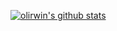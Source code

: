 [![olirwin's github stats](https://github-readme-stats.vercel.app/api?username=olirwin&count_private=true&show_icons=true&theme=cobalt)](https://github.com/anuraghazra/github-readme-stats)

<!--
**olirwin/olirwin** is a ✨ _special_ ✨ repository because its `README.md` (this file) appears on your GitHub profile.

Here are some ideas to get you started:

- 🔭 I’m currently working on ...
- 🌱 I’m currently learning ...
- 👯 I’m looking to collaborate on ...
- 🤔 I’m looking for help with ...
- 💬 Ask me about ...
- 📫 How to reach me: ...
- 😄 Pronouns: ...
- ⚡ Fun fact: ...
-->
